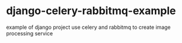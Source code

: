 # django-celery-rabbitmq-example
example of django project use celery and rabbitmq to create image processing service
